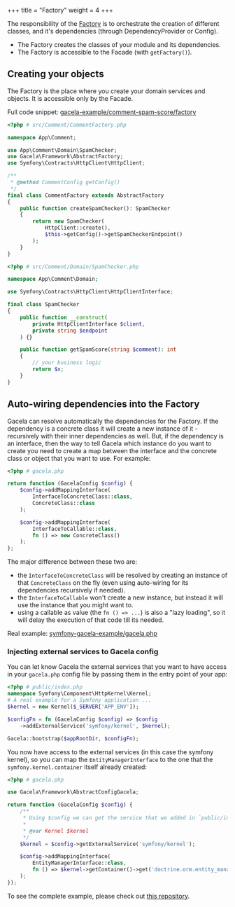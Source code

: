 +++
title = "Factory"
weight = 4
+++

The responsibility of the [Factory](https://en.wikipedia.org/wiki/Factory_(object-oriented_programming)) is to
orchestrate the creation of different classes, and it's dependencies (through DependencyProvider or Config).

- The Factory creates the classes of your module and its dependencies.
- The Factory is accessible to the Facade (with `getFactory()`).

## Creating your objects

The Factory is the place where you create your domain services and objects. It is accessible only by the Facade.

Full code snippet: [gacela-example/comment-spam-score/factory](https://github.com/gacela-project/gacela-example/blob/master/comment-spam-score/src/Comment/CommentFactory.php)

```php
<?php # src/Comment/CommentFactory.php

namespace App\Comment;

use App\Comment\Domain\SpamChecker;
use Gacela\Framework\AbstractFactory;
use Symfony\Contracts\HttpClient\HttpClient;

/**
 * @method CommentConfig getConfig()
 */
final class CommentFactory extends AbstractFactory
{
    public function createSpamChecker(): SpamChecker
    {
        return new SpamChecker(
            HttpClient::create(),
            $this->getConfig()->getSpamCheckerEndpoint()
        );
    }    
}
```

```php
<?php # src/Comment/Domain/SpamChecker.php

namespace App\Comment\Domain;

use Symfony\Contracts\HttpClient\HttpClientInterface;

final class SpamChecker
{
    public function __construct(
        private HttpClientInterface $client,
        private string $endpoint
    ) {}

    public function getSpamScore(string $comment): int
    {
        // your business logic
        return $x;
    }
}
```

## Auto-wiring dependencies into the Factory

Gacela can resolve automatically the dependencies for the Factory. If the dependency is a concrete class it will create
a new instance of it - recursively with their inner dependencies as well. But, if the dependency is an interface, then
the way to tell Gacela which instance do you want to create you need to create a map between the interface and the
concrete class or object that you want to use. For example:
```php
<?php # gacela.php

return function (GacelaConfig $config) {
    $config->addMappingInterface(
        InterfaceToConcreteClass::class,
        ConcreteClass::class
    );

    $config->addMappingInterface(
        InterfaceToCallable::class, 
        fn () => new ConcreteClass()
    );
};
```

The major difference between these two are:

- the `InterfaceToConcreteClass` will be resolved by creating an instance of that `ConcreteClass` on the fly (even using
  auto-wiring for its dependencies recursively if needed).
- the `InterfaceToCallable` won't create a new instance, but instead it will use the instance that you might want to.
- using a callable as value (the `fn () => ...`) is also a "lazy loading", so it will delay the execution of that code
  till its needed.

Real example: [symfony-gacela-example/gacela.php](https://github.com/gacela-project/symfony-gacela-example/blob/master/gacela.php#L28)

### Injecting external services to Gacela config

You can let know Gacela the external services that you want to have access in your `gacela.php` config file
by passing them in the entry point of your app:
```php
<?php # public/index.php
namespace Symfony\Component\HttpKernel\Kernel;
# A real example for a Symfony application ...
$kernel = new Kernel($_SERVER['APP_ENV']);

$configFn = fn (GacelaConfig $config) => $config
    ->addExternalService('symfony/kernel', $kernel);

Gacela::bootstrap($appRootDir, $configFn);
```

You now have access to the external services (in this case the symfony kernel), so you can map the 
`EntityManagerInterface` to the one that the `symfony.kernel.container` itself already created:
```php
<?php # gacela.php

use Gacela\Framework\AbstractConfigGacela;

return function (GacelaConfig $config) {
    /** 
     * Using $config we can get the service that we added in `public/index.php`
     * 
     * @var Kernel $kernel
     */
    $kernel = $config->getExternalService('symfony/kernel');

    $config->addMappingInterface(
        EntityManagerInterface::class,
        fn () => $kernel->getContainer()->get('doctrine.orm.entity_manager')
    );
});
```

To see the complete example, please check out [this repository](https://github.com/gacela-project/symfony-gacela-example).
